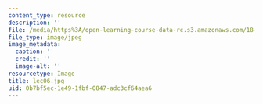 ```yaml
---
content_type: resource
description: ''
file: /media/https%3A/open-learning-course-data-rc.s3.amazonaws.com/18-01sc-single-variable-calculus-fall-2010/0b7bf5ec1e491fbf0847adc3cf64aea6_lec06.jpg
file_type: image/jpeg
image_metadata:
  caption: ''
  credit: ''
  image-alt: ''
resourcetype: Image
title: lec06.jpg
uid: 0b7bf5ec-1e49-1fbf-0847-adc3cf64aea6
---
```

